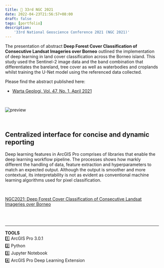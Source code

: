 ```yaml
---
title: 📄 33rd NGC 2021
date: 2022-04-23T21:56:57+08:00
draft: false
tags: [portfolio]
description:
    '33rd National Geoscience Conference 2021 (NGC 2021)'
---
```

The presentation of abstract **Deep Forest Cover Classification of Consecutive Landsat Imageries over Borneo** outlined the implementation of deep learning in land cover classification across the Borneo island. This study used the Sentinel-2 image data and the band combination that differentiates the bareland, tree cover as well as waterbodies and croplands whilst training the U-Net model using the referenced data collected.

Please find the abstract published here:

- [Warta Geologi, Vol. 47, No. 1, April 2021](<https://archives.datapages.com/data/geological-society-of-malaysia/warta-geologi-newsletter/047/047001/pdfs/71a.htm>) 

&nbsp;

![preview](/image/blog/utm_ngc2021_00.png)

&nbsp;
## **Centralized interface for concise and dynamic reporting**
Deep learning features in ArcGIS Pro comprises of libraries that enable the deep learning workflow pipeline. The processes shows how markly different the handling of data, feature extraction and hyperparameters to match an expected output. Although the output is smoother and more contextual, its interpretability is not as evident as conventional machine learning algorithms used for pixel classification.

&nbsp;

[NGC2021: Deep Forest Cover Classification of Consecutive Landsat Imageries over Borneo](https://drive.google.com/file/d/1-KLdqSI4YNcK16vNzEzSRZv3a-txJ98W/view?usp=sharing)

\
&nbsp;
&nbsp;
_______________________________________________________________________________________________
**TOOLS** \
1️⃣ ArcGIS Pro 3.0.1\
2️⃣ Python \
3️⃣ Jupyter Notebook \
4️⃣ ArcGIS Pro Deep Learning Extension
&nbsp;